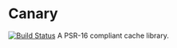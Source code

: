 # Canary
[![Build Status](https://travis-ci.org/Auvipev/Canary.svg?branch=master)](https://travis-ci.org/Auvipev/Canary)
A PSR-16 compliant cache library.
